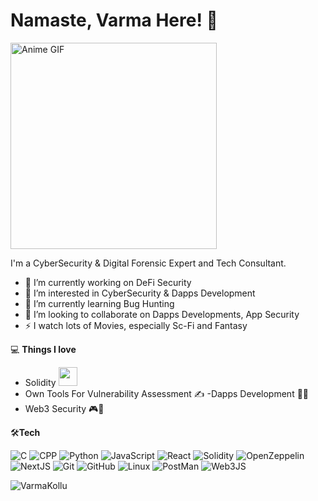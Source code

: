 #  Namaste, Varma Here! 👋
 
<img align="top" src="https://media.giphy.com/media/ypumB0bzsADqo/giphy.gif" alt="Anime GIF" height="330">


I'm a CyberSecurity & Digital Forensic Expert and Tech Consultant.
 
- 🔭 I’m currently working on DeFi Security
- 👀 I’m interested in CyberSecurity & Dapps Development
- 🌱 I’m currently learning Bug Hunting
- 🎯 I’m looking to collaborate on Dapps Developments, App Security
-  ⚡  I watch lots of Movies, especially Sc-Fi and Fantasy

💻 **Things I love**

- Solidity <img src="https://media.giphy.com/media/WUlplcMpOCEmTGBtBW/giphy.gif" width="30">
- Own Tools For Vulnerability Assessment ✍️
 -Dapps Development 🧑‍💻
- Web3 Security 🎮👾

🛠**Tech**

![C](https://img.shields.io/badge/C-00599C?style=for-the-badge&logo=c&logoColor=white)
![CPP](https://img.shields.io/badge/C%2B%2B-00599C?style=for-the-badge&logo=c%2B%2B&logoColor=white)
![Python](https://img.shields.io/badge/Python-FFD43B?style=for-the-badge&logo=python&logoColor=blue)
![JavaScript](https://img.shields.io/badge/javascript-%23323330.svg?style=for-the-badge&logo=javascript&logoColor=%23F7DF1E)
![React](https://img.shields.io/badge/react-%2320232a.svg?style=for-the-badge&logo=react&logoColor=%2361DAFB)
![Solidity](https://img.shields.io/badge/Solidity-%23363636.svg?style=for-the-badge&logo=solidity&logoColor=white)
![OpenZeppelin](https://img.shields.io/badge/OpenZeppelin-4E5EE4?logo=OpenZeppelin&logoColor=fff&style=for-the-badge)
![NextJS](https://img.shields.io/badge/next%20js-000000?style=for-the-badge&logo=nextdotjs&logoColor=white)
![Git](https://img.shields.io/badge/GIT-E44C30?style=for-the-badge&logo=git&logoColor=white)
![GitHub](https://img.shields.io/badge/GitHub-100000?style=for-the-badge&logo=github&logoColor=white)
![Linux](https://img.shields.io/badge/Linux-FCC624?style=for-the-badge&logo=linux&logoColor=black)
![PostMan](https://img.shields.io/badge/Postman-FF6C37?style=for-the-badge&logo=Postman&logoColor=white)
![Web3JS](https://img.shields.io/badge/web3%20js-F16822?style=for-the-badge&logo=web3.js&logoColor=white)

![VarmaKollu](https://github-profile-summary-cards.vercel.app/api/cards/profile-details?username=VarmaKollu&theme=2077)
